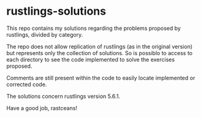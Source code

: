 # rustlings-solutions
 This repo contains my solutions regarding the problems proposed by rustlings, divided by category. 
 
 The repo does not allow replication of rustlings (as in the original version) but represents only the collection of solutions. So is possiblo to access to each directory to see the code implemented to solve the exercises proposed.
 
 Comments are still present within the code to easily locate implemented or corrected code.
 
 The solutions concern rustlings version 5.6.1.
 
 Have a good job, rastceans! 
